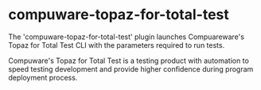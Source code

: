 # compuware-topaz-for-total-test
The 'compuware-topaz-for-total-test' plugin launches Compuareware's Topaz for Total Test CLI with the parameters required to
run tests.


Compuware's Topaz for Total Test is a testing product with automation to speed testing development and provide higher confidence during program deployment process.
